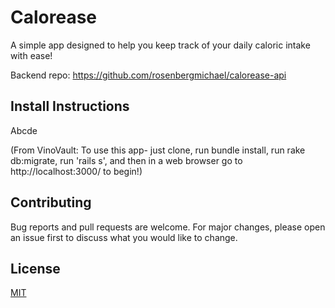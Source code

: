 # Calorease

A simple app designed to help you keep track of your daily caloric intake with ease!

Backend repo: https://github.com/rosenbergmichael/calorease-api


## Install Instructions

Abcde

(From VinoVault: To use this app- just clone, run bundle install, run rake db:migrate, run 'rails s', and then in a web browser go to http://localhost:3000/ to begin!)


## Contributing

Bug reports and pull requests are welcome. For major changes, please open an issue first to discuss what you would like to change.


## License

[MIT](https://opensource.org/licenses/MIT)

